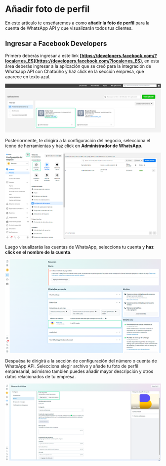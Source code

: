 # Añadir foto de perfil

En este artículo te enseñaremos a como **añadir la foto de perfil** para la cuenta de WhatsApp API y que visualizarán todos tus clientes.

## Ingresar a Facebook Developers

Primero deberás ingresar a este link **[https://developers.facebook.com/?locale=es_ES](https://developers.facebook.com/?locale=es_ES)**, en esta área deberás ingresar a la aplicación que se creó para la integración de Whatsapp API con Chatbúho y haz click en la sección empresa, que aparece en texto azul.

![Alt text](img/fotoperfil_01.png)

Posteriormente, te dirigirá a la configuración del negocio, selecciona el ícono de herramientas y haz click en  **Administrador de WhatsApp**.

![Alt text](img/fotoperfil_02.png)

Luego visualizarás las cuentas de WhatsApp, selecciona tu cuenta y **haz click en el nombre de la cuenta**.

![Alt text](img/fotoperfil_03.png)

Despuésa te dirigirá a la sección de configuración del número o cuenta de WhatsApp API.
Selecciona elegir archivo y añade tu foto de perfil empresarial, asimismo también puedes añadir mayor descripción y otros datos relacionados de tu empresa.

![Alt text](img/fotoperfil_04.png)















